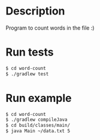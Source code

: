  # Description
 Program to count words in the file :)
 
 # Run tests
 
 ```sh
 $ cd word-count
 $ ./gradlew test
 ```
 
 # Run example
 
  ```sh
  $ cd word-count
  $ ./gradlew compileJava
  $ cd build/classes/main/
  $ java Main ~/data.txt 5
  ```
